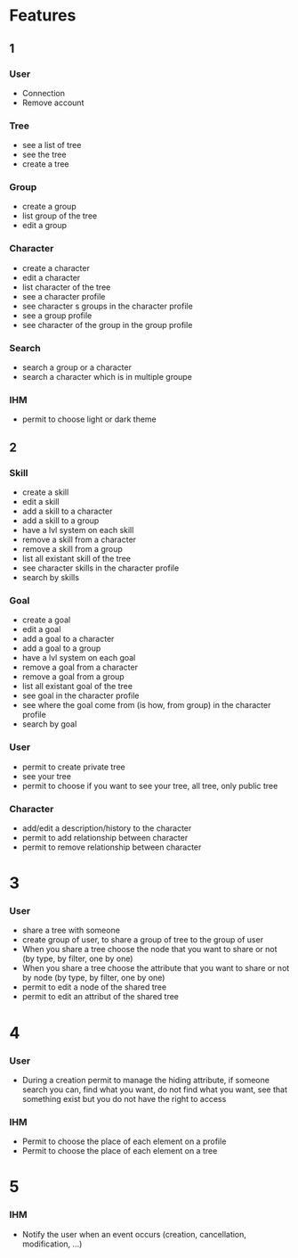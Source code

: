 # Features

## 1

### User

* Connection
* Remove account

### Tree

* see a list of tree
* see the tree
* create a tree

### Group

* create a group
* list group of the tree
* edit a group

### Character

* create a character
* edit a character
* list character of the tree
* see a character profile
* see character s groups in the character profile
* see a group profile
* see character of the group in the group profile

### Search

* search a group or a character
* search a character which is in multiple groupe

### IHM

* permit to choose light or dark theme

## 2

### Skill

* create a skill
* edit a skill
* add a skill to a character
* add a skill to a group
* have a lvl system on each skill
* remove a skill from a character
* remove a skill from a group
* list all existant skill of the tree
* see character skills in the character profile
* search by skills

### Goal

* create a goal
* edit a goal
* add a goal to a character
* add a goal to a group
* have a lvl system on each goal
* remove a goal from a character
* remove a goal from a group
* list all existant goal of the tree
* see goal in the character profile
* see where the goal come from (is how, from group) in the character profile
* search by goal

### User

* permit to create private tree
* see your tree
* permit to choose if you want to see your tree, all tree, only public tree

### Character

* add/edit a description/history to the character
* permit to add relationship between character
* permit to remove relationship between character

# 3

### User

* share a tree with someone
* create group of user, to share a group of tree to the group of user
* When you share a tree choose the node that you want to share or not (by type, by filter, one by one)
* When you share a tree choose the attribute that you want to share or not by node (by type, by filter, one by one)
* permit to edit a node of the shared tree
* permit to edit an attribut of the shared tree

# 4

### User

* During a creation permit to manage the hiding attribute, if someone search you can, find what you want, do not find what you want, see that something exist but you do not have the right to access

### IHM

* Permit to choose the place of each element on a profile
* Permit to choose the place of each element on a tree

# 5

### IHM

* Notify the user when an event occurs (creation, cancellation, modification, ...)
